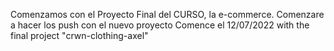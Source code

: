 Comenzamos con el Proyecto Final del CURSO, la e-commerce.
Comenzare a hacer los push con el nuevo proyecto
Comence el 12/07/2022 with the final project "crwn-clothing-axel"
